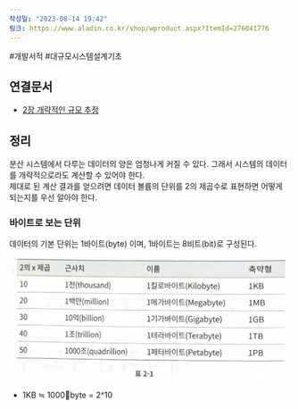 ```yaml
---
작성일: "2023-08-14 19:42"
링크: https://www.aladin.co.kr/shop/wproduct.aspx?ItemId=276041776
---
```

#개발서적 #대규모시스템설계기초
## 연결문서
- [2장 개략적인 규모 추정](../2장%20개략적인%20규모%20추정.md)

## 정리
분산 시스템에서 다루는 데이터의 양은 엄청나게 커질 수 있다. 그래서 시스템의 데이터를 개략적으로라도 계산할 수 있어야 한다.   
제대로 된 계산 결과를 얻으려면 데이터 볼륨의 단위를 2의 제곱수로 표현하면 어떻게 되는지를 우선 알아야 한다.

### 바이트로 보는 단위
데이터의 기본 단위는 1바이트(byte) 이며, 1바이트는 8비트(bit)로 구성된다.

![2020230814200337.png|500](images/Pasted%20image%2020230814200337.png)
- 1KB ≒ 1000byte = 2^10